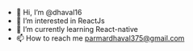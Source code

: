 - 👋 Hi, I’m @dhaval16
- 👀 I’m interested in ReactJs
- 🌱 I’m currently learning React-native
- 📫 How to reach me parmardhaval375@gmail.com

<!---
dhaval16/dhaval16 is a ✨ special ✨ repository because its `README.md` (this file) appears on your GitHub profile.
You can click the Preview link to take a look at your changes.
--->

